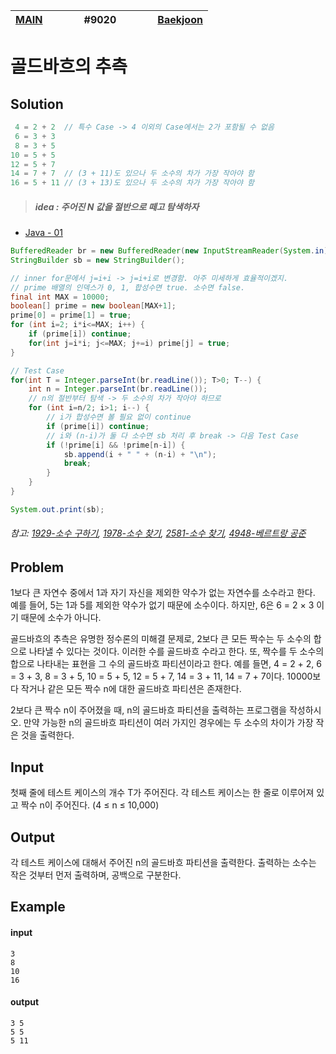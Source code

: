 [MAIN](../../README.md)|<img width=50/>#9020<img width=50/>|[Baekjoon](https://www.acmicpc.net/problem/9020)
-|-|-

# 골드바흐의 추측

## Solution

```java
 4 = 2 + 2  // 특수 Case -> 4 이외의 Case에서는 2가 포함될 수 없음
 6 = 3 + 3
 8 = 3 + 5
10 = 5 + 5
12 = 5 + 7
14 = 7 + 7  // (3 + 11)도 있으나 두 소수의 차가 가장 작아야 함
16 = 5 + 11 // (3 + 13)도 있으나 두 소수의 차가 가장 작아야 함
```
> ##### idea : 주어진 N 값을 절반으로 떼고 탐색하자

- [Java - 01](Java01.java)
```java
BufferedReader br = new BufferedReader(new InputStreamReader(System.in));
StringBuilder sb = new StringBuilder();

// inner for문에서 j=i+i -> j=i+i로 변경함. 아주 미세하게 효율적이겠지.
// prime 배열의 인덱스가 0, 1, 합성수면 true. 소수면 false.
final int MAX = 10000;
boolean[] prime = new boolean[MAX+1];
prime[0] = prime[1] = true;
for (int i=2; i*i<=MAX; i++) {
    if (prime[i]) continue;
    for(int j=i*i; j<=MAX; j+=i) prime[j] = true;
}

// Test Case
for(int T = Integer.parseInt(br.readLine()); T>0; T--) {
    int n = Integer.parseInt(br.readLine());
    // n의 절반부터 탐색 -> 두 소수의 차가 작아야 하므로
    for (int i=n/2; i>1; i--) {
        // i가 합성수면 볼 필요 없이 continue
        if (prime[i]) continue;
        // i와 (n-i)가 둘 다 소수면 sb 처리 후 break -> 다음 Test Case
        if (!prime[i] && !prime[n-i]) {
            sb.append(i + " " + (n-i) + "\n");
            break;
        }
    }
}

System.out.print(sb);
```

###### 참고: [1929-소수 구하기](../bj01929/README.md), [1978-소수 찾기](../bj01978/README.md), [2581-소수 찾기](../bj02581/README.md), [4948-베르트랑 공준](../bj04948/README.md)

## Problem

1보다 큰 자연수 중에서  1과 자기 자신을 제외한 약수가 없는 자연수를 소수라고 한다. 예를 들어, 5는 1과 5를 제외한 약수가 없기 때문에 소수이다. 하지만, 6은 6 = 2 × 3 이기 때문에 소수가 아니다.

골드바흐의 추측은 유명한 정수론의 미해결 문제로, 2보다 큰 모든 짝수는 두 소수의 합으로 나타낼 수 있다는 것이다. 이러한 수를 골드바흐 수라고 한다. 또, 짝수를 두 소수의 합으로 나타내는 표현을 그 수의 골드바흐 파티션이라고 한다. 예를 들면, 4 = 2 + 2, 6 = 3 + 3, 8 = 3 + 5, 10 = 5 + 5, 12 = 5 + 7, 14 = 3 + 11, 14 = 7 + 7이다. 10000보다 작거나 같은 모든 짝수 n에 대한 골드바흐 파티션은 존재한다.

2보다 큰 짝수 n이 주어졌을 때, n의 골드바흐 파티션을 출력하는 프로그램을 작성하시오. 만약 가능한 n의 골드바흐 파티션이 여러 가지인 경우에는 두 소수의 차이가 가장 작은 것을 출력한다.

## Input

첫째 줄에 테스트 케이스의 개수 T가 주어진다. 각 테스트 케이스는 한 줄로 이루어져 있고 짝수 n이 주어진다. (4 ≤ n ≤ 10,000)

## Output

각 테스트 케이스에 대해서 주어진 n의 골드바흐 파티션을 출력한다. 출력하는 소수는 작은 것부터 먼저 출력하며, 공백으로 구분한다.

## Example

#### input

```
3
8
10
16
```

#### output

```
3 5
5 5
5 11
```